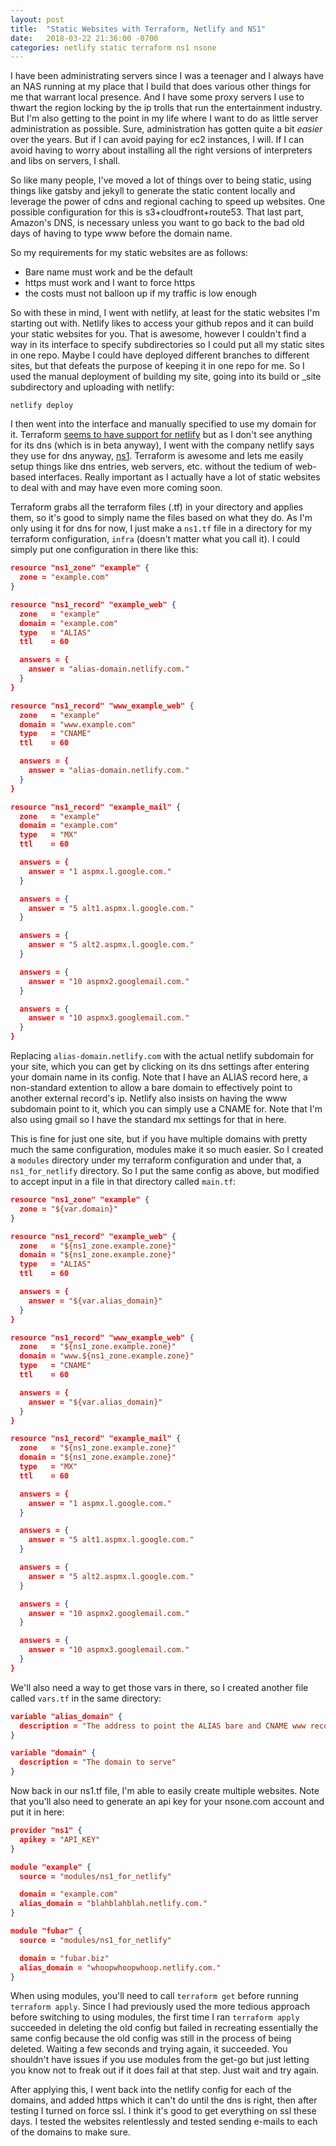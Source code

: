 ```yaml
---
layout: post
title:  "Static Websites with Terraform, Netlify and NS1"
date:   2018-03-22 21:36:00 -0700
categories: netlify static terraform ns1 nsone 
---
```

I have been administrating servers since I was a teenager and I always have an NAS running at my place that I build that does various other things for me that warrant local presence. And I have some proxy servers I use to thwart the region locking by the ip trolls that run the entertainment industry. But I'm also getting to the point in my life where I want to do as little server administration as possible. Sure, administration has gotten quite a bit _easier_ over the years. But if I can avoid paying for ec2 instances, I will. If I can avoid having to worry about installing all the right versions of interpreters and libs on servers, I shall.

So like many people, I've moved a lot of things over to being static, using things like gatsby and jekyll to generate the static content locally and leverage the power of cdns and regional caching to speed up websites. One possible configuration for this is s3+cloudfront+route53. That last part, Amazon's DNS, is necessary unless you want to go back to the bad old days of having to type www before the domain name.

So my requirements for my static websites are as follows:

- Bare name must work and be the default
- https must work and I want to force https
- the costs must not balloon up if my traffic is low enough

So with these in mind, I went with netlify, at least for the static websites I'm starting out with. Netlify likes to access your github repos and it can build your static websites for you. That is awesome, however I couldn't find a way in its interface to specify subdirectories so I could put all my static sites in one repo. Maybe I could have deployed different branches to different sites, but that defeats the purpose of keeping it in one repo for me. So I used the manual deployment of building my site, going into its build or \_site subdirectory and uploading with netlify:

	netlify deploy

I then went into the interface and manually specified to use my domain for it. Terraform [seems to have support for netlify](https://github.com/mitchellh/terraform-provider-netlify) but as I don't see anything for its dns (which is in beta anyway), I went with the company netlify says they use for dns anyway, [ns1](https://ns1.com/). Terraform is awesome and lets me easily setup things like dns entries, web servers, etc. without the tedium of web-based interfaces. Really important as I actually have a lot of static websites to deal with and may have even more coming soon.

Terraform grabs all the terraform files (.tf) in your directory and applies them, so it's good to simply name the files based on what they do. As I'm only using it for dns for now, I just make a `ns1.tf` file in a directory for my terraform configuration, `infra` (doesn't matter what you call it). I could simply put one configuration in there like this:

```json
resource "ns1_zone" "example" {
  zone = "example.com"
}

resource "ns1_record" "example_web" {
  zone   = "example"
  domain = "example.com"
  type   = "ALIAS"
  ttl    = 60

  answers = {
    answer = "alias-domain.netlify.com."
  }
}

resource "ns1_record" "www_example_web" {
  zone   = "example"
  domain = "www.example.com"
  type   = "CNAME"
  ttl    = 60

  answers = {
    answer = "alias-domain.netlify.com."
  }
}

resource "ns1_record" "example_mail" {
  zone   = "example"
  domain = "example.com"
  type   = "MX"
  ttl    = 60

  answers = {
    answer = "1 aspmx.l.google.com."
  }

  answers = {
    answer = "5 alt1.aspmx.l.google.com."
  }

  answers = {
    answer = "5 alt2.aspmx.l.google.com."
  }

  answers = {
    answer = "10 aspmx2.googlemail.com."
  }

  answers = {
    answer = "10 aspmx3.googlemail.com."
  }
}
```

Replacing `alias-domain.netlify.com` with the actual netlify subdomain for your site, which you can get by clicking on its dns settings after entering your domain name in its config. Note that I have an ALIAS record here, a non-standard extention to allow a bare domain to effectively point to another external record's ip. Netlify also insists on having the www subdomain point to it, which you can simply use a CNAME for. Note that I'm also using gmail so I have the standard mx settings for that in here.

This is fine for just one site, but if you have multiple domains with pretty much the same configuration, modules make it so much easier. So I created a `modules` directory under my terraform configuration and under that, a `ns1_for_netlify` directory. So I put the same config as above, but modified to accept input in a file in that directory called `main.tf`:

```json
resource "ns1_zone" "example" {
  zone = "${var.domain}"
}

resource "ns1_record" "example_web" {
  zone   = "${ns1_zone.example.zone}"
  domain = "${ns1_zone.example.zone}"
  type   = "ALIAS"
  ttl    = 60

  answers = {
    answer = "${var.alias_domain}"
  }
}

resource "ns1_record" "www_example_web" {
  zone   = "${ns1_zone.example.zone}"
  domain = "www.${ns1_zone.example.zone}"
  type   = "CNAME"
  ttl    = 60

  answers = {
    answer = "${var.alias_domain}"
  }
}

resource "ns1_record" "example_mail" {
  zone   = "${ns1_zone.example.zone}"
  domain = "${ns1_zone.example.zone}"
  type   = "MX"
  ttl    = 60

  answers = {
    answer = "1 aspmx.l.google.com."
  }

  answers = {
    answer = "5 alt1.aspmx.l.google.com."
  }

  answers = {
    answer = "5 alt2.aspmx.l.google.com."
  }

  answers = {
    answer = "10 aspmx2.googlemail.com."
  }

  answers = {
    answer = "10 aspmx3.googlemail.com."
  }
}
```

We'll also need a way to get those vars in there, so I created another file called `vars.tf` in the same directory:

```json
variable "alias_domain" {
  description = "The address to point the ALIAS bare and CNAME www records to"  
}

variable "domain" {
  description = "The domain to serve"
}
```

Now back in our ns1.tf file, I'm able to easily create multiple websites. Note that you'll also need to generate an api key for your nsone.com account and put it in here:

```json
provider "ns1" {
  apikey = "API_KEY"
}

module "example" {
  source = "modules/ns1_for_netlify"

  domain = "example.com"
  alias_domain = "blahblahblah.netlify.com."
}

module "fubar" {
  source = "modules/ns1_for_netlify"

  domain = "fubar.biz"
  alias_domain = "whoopwhoopwhoop.netlify.com."
}
```

When using modules, you'll need to call `terraform get` before running `terraform apply`. Since I had previously used the more tedious approach before switching to using modules, the first time I ran `terraform apply` succeeded in deleting the old config but failed in recreating essentially the same config because the old config was still in the process of being deleted. Waiting a few seconds and trying again, it succeeded. You shouldn't have issues if you use modules from the get-go but just letting you know not to freak out if it does fail at that step. Just wait and try again.

After applying this, I went back into the netlify config for each of the domains, and added https which it can't do until the dns is right, then after testing I turned on force ssl. I think it's good to get everything on ssl these days. I tested the websites relentlessly and tested sending e-mails to each of the domains to make sure.